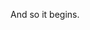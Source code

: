 And so it begins.

<!---
1erkandogan/1erkandogan is a ✨ special ✨ repository because its `README.md` (this file) appears on your GitHub profile.
You can click the Preview link to take a look at your changes.
--->
